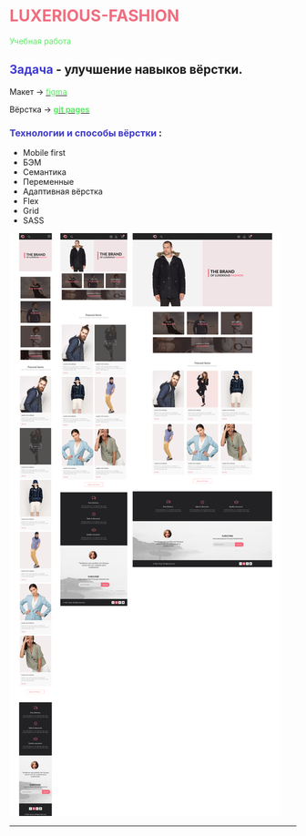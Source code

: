 # <span style="color:#f16d7f">LUXERIOUS-FASHION</span>

<span style="color:#5beb63">Учебная работа</span>

## <span style="color:#3e39cc">Задача</span> - улучшение навыков вёрстки.

Макет -> [<span style="color:#5beb63">figma</span>](https://www.figma.com/file/A0xDvMJEVjiET60WoasrkG/Shop-Layout?type=design&mode=design&t=CGd40175wV9sTods-1)

Вёрстка -> [**<span style="color:#5beb63">git pages</span>**]()

### <span style="color:#3e39cc">Технологии и способы вёрстки</span> :

- Mobile first
- БЭМ
- Семантика
- Переменные
- Адаптивная вёрстка
- Flex
- Grid
- SASS

![LUXERIOUS-FASHION](images/website/prewiew-readme.png)

---
